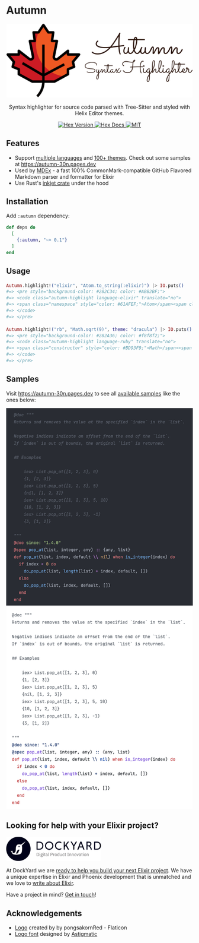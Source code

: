 # Autumn

<!-- MDOC -->

<p align="center">
  <img src="https://raw.githubusercontent.com/leandrocp/autumn/main/assets/images/autumn_logo.png" width="512" alt="Autumn logo">
</p>

<p align="center">
  Syntax highlighter for source code parsed with Tree-Sitter and styled with Helix Editor themes.
</p>

<p align="center">
  <a href="https://hex.pm/packages/autumn">
    <img alt="Hex Version" src="https://img.shields.io/hexpm/v/autumn">
  </a>

  <a href="https://hexdocs.pm/autumn">
    <img alt="Hex Docs" src="http://img.shields.io/badge/hex.pm-docs-green.svg?style=flat">
  </a>

  <a href="https://opensource.org/licenses/MIT">
    <img alt="MIT" src="https://img.shields.io/hexpm/l/autumn">
  </a>
</p>

## Features

- Support [multiple languages](https://github.com/leandrocp/autumn/blob/main/native/inkjet_nif/Cargo.toml#L16) and [100+ themes](https://github.com/leandrocp/autumn/tree/main/priv/themes). Check out some samples at https://autumn-30n.pages.dev
- Used by [MDEx](https://github.com/leandrocp/mdex) - a fast 100% CommonMark-compatible GitHub Flavored Markdown parser and formatter for Elixir
- Use Rust's [inkjet crate](https://crates.io/crates/inkjet) under the hood

## Installation

Add `:autumn` dependency:

```elixir
def deps do
  [
    {:autumn, "~> 0.1"}
  ]
end
```

## Usage

```elixir
Autumn.highlight!("elixir", "Atom.to_string(:elixir)") |> IO.puts()
#=> <pre style="background-color: #282C34; color: #ABB2BF;">
#=> <code class="autumn-highlight language-elixir" translate="no">
#=> <span class="namespace" style="color: #61AFEF;">Atom</span><span class="operator" style="color: #C678DD;">.</span><span class="function" style="color: #61AFEF;">to_string</span><span class="text" style="color: #ABB2BF;">(</span><span class="string" style="color: #98C379;">:elixir</span><span class="text" style="color: #ABB2BF;">)</span>
#=> </code>
#=> </pre>

Autumn.highlight!("rb", "Math.sqrt(9)", theme: "dracula") |> IO.puts()
#=> <pre style="background-color: #282A36; color: #f8f8f2;">
#=> <code class="autumn-highlight language-ruby" translate="no">
#=> <span class="constructor" style="color: #BD93F9;">Math</span><span class="punctuation-delimiter" style="color: #f8f8f2;">.</span><span class="function-method" style="color: #50fa7b;">sqrt</span><span class="punctuation-bracket" style="color: #f8f8f2;">(</span><span class="constant-numeric" style="color: #BD93F9;">9</span><span class="punctuation-bracket" style="color: #f8f8f2;">)</span>
#=> </code>
#=> </pre>
```

## Samples

Visit https://autumn-30n.pages.dev to see all [available samples](https://github.com/leandrocp/autumn/tree/main/priv/generated/samples) like the ones below:

<img src="https://raw.githubusercontent.com/leandrocp/autumn/main/assets/images/elixir_onedark.png" alt="Elixir source code in onedark theme">
<img src="https://raw.githubusercontent.com/leandrocp/autumn/main/assets/images/elixir_github_light.png" alt="Elixir source code in github_light theme">

## Looking for help with your Elixir project?

<img src="https://raw.githubusercontent.com/leandrocp/autumn/main/assets/images/dockyard_logo.png" width="256" alt="DockYard logo">

At DockYard we are [ready to help you build your next Elixir project](https://dockyard.com/phoenix-consulting).
We have a unique expertise in Elixir and Phoenix development that is unmatched and we love to [write about Elixir](https://dockyard.com/blog/categories/elixir).

Have a project in mind? [Get in touch](https://dockyard.com/contact/hire-us)!

## Acknowledgements

* [Logo](https://www.flaticon.com/free-icons/fall) created by by pongsakornRed - Flaticon
* [Logo font](https://fonts.google.com/specimen/Sacramento) designed by [Astigmatic](http://www.astigmatic.com)
